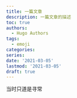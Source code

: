 ```yaml
---
title: 一篇文章
description: 一篇文章的描述
toc: true
authors:
  - Hugo Authors
tags:
  - emoji
categories:
series:
date: '2021-03-05'
lastmod: '2021-03-05'
draft: true
---
```


当时只道是寻常

<!--more-->

